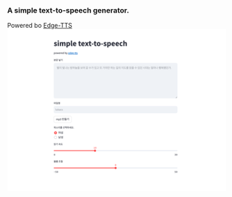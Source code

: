 ### A simple text-to-speech generator.
Powered bo [Edge-TTS](https://github.com/rany2/edge-tts)
![screenshot](./main_screenshot.png)
